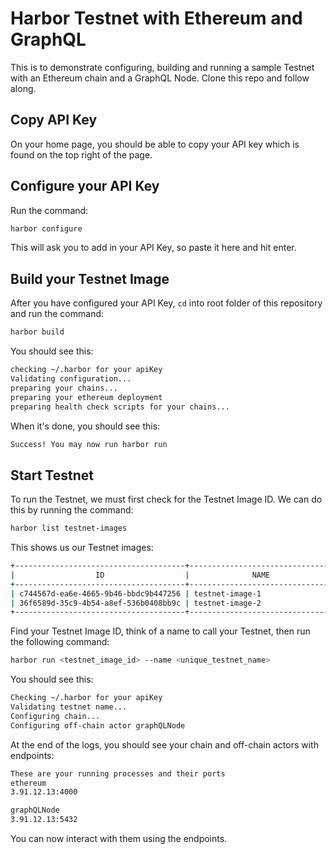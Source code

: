 # Harbor Testnet with Ethereum and GraphQL

This is to demonstrate configuring, building and running a sample Testnet with an Ethereum chain and a GraphQL Node. Clone this repo and follow along.

## Copy API Key

On your home page, you should be able to copy your API key which is found on the top right of the page.

## Configure your API Key

Run the command:

```bash
harbor configure
```

This will ask you to add in your API Key, so paste it here and hit enter.

## Build your Testnet Image

After you have configured your API Key, `cd` into root folder of this repository and run the command:

```bash
harbor build
```

You should see this:

```bash
checking ~/.harbor for your apiKey
Validating configuration...
preparing your chains...
preparing your ethereum deployment
preparing health check scripts for your chains...
```

When it's done, you should see this:

```bash
Success! You may now run harbor run
```

## Start Testnet

To run the Testnet, we must first check for the Testnet Image ID. We can do this by running the command:

```bash
harbor list testnet-images
```

This shows us our Testnet images:

```bash
+--------------------------------------+--------------------------------+
|                  ID                  |              NAME              |
+--------------------------------------+--------------------------------+
| c744567d-ea6e-4665-9b46-bbdc9b447256 | testnet-image-1                |
| 36f6589d-35c9-4b54-a8ef-536b0408bb9c | testnet-image-2                |
+--------------------------------------+--------------------------------+
```

Find your Testnet Image ID, think of a name to call your Testnet, then run the following command:

```bash
harbor run <testnet_image_id> --name <unique_testnet_name>
```

You should see this:

```bash
Checking ~/.harbor for your apiKey
Validating testnet name...
Configuring chain...
Configuring off-chain actor graphQLNode
```

At the end of the logs, you should see your chain and off-chain actors with endpoints:

```bash
These are your running processes and their ports
ethereum
3.91.12.13:4000

graphQLNode
3.91.12.13:5432
```

You can now interact with them using the endpoints.
